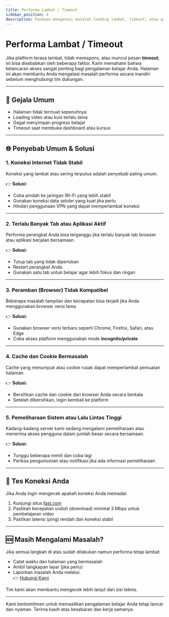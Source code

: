 ```yaml
---
title: Performa Lambat / Timeout
sidebar_position: 4
description: Panduan mengatasi masalah loading lambat, timeout, atau gangguan performa saat menggunakan platform.
---
```


# Performa Lambat / Timeout

Jika platform terasa lambat, tidak merespons, atau muncul pesan **timeout**, ini bisa disebabkan oleh beberapa faktor. Kami memahami bahwa kelancaran akses sangat penting bagi pengalaman belajar Anda. Halaman ini akan membantu Anda mengatasi masalah performa secara mandiri sebelum menghubungi tim dukungan.

---

## 🐌 Gejala Umum

- Halaman tidak termuat sepenuhnya
- Loading video atau kuis terlalu lama
- Gagal menyimpan progress belajar
- Timeout saat membuka dashboard atau kursus

---

## 🌐 Penyebab Umum & Solusi

### 1. **Koneksi Internet Tidak Stabil**
Koneksi yang lambat atau sering terputus adalah penyebab paling umum.

👉 **Solusi:**
- Coba pindah ke jaringan Wi-Fi yang lebih stabil
- Gunakan koneksi data seluler yang kuat jika perlu
- Hindari penggunaan VPN yang dapat memperlambat koneksi

---

### 2. **Terlalu Banyak Tab atau Aplikasi Aktif**
Performa perangkat Anda bisa terganggu jika terlalu banyak tab browser atau aplikasi berjalan bersamaan.

👉 **Solusi:**
- Tutup tab yang tidak diperlukan
- Restart perangkat Anda
- Gunakan satu tab untuk belajar agar lebih fokus dan ringan

---

### 3. **Peramban (Browser) Tidak Kompatibel**
Beberapa masalah tampilan dan kecepatan bisa terjadi jika Anda menggunakan browser versi lama.

👉 **Solusi:**
- Gunakan browser versi terbaru seperti Chrome, Firefox, Safari, atau Edge
- Coba akses platform menggunakan mode **incognito/private**

---

### 4. **Cache dan Cookie Bermasalah**
Cache yang menumpuk atau cookie rusak dapat memperlambat pemuatan halaman.

👉 **Solusi:**
- Bersihkan cache dan cookie dari browser Anda secara berkala
- Setelah dibersihkan, login kembali ke platform

---

### 5. **Pemeliharaan Sistem atau Lalu Lintas Tinggi**
Kadang-kadang server kami sedang mengalami pemeliharaan atau menerima akses pengguna dalam jumlah besar secara bersamaan.

👉 **Solusi:**
- Tunggu beberapa menit dan coba lagi
- Periksa pengumuman atau notifikasi jika ada informasi pemeliharaan

---

## 🧪 Tes Koneksi Anda

Jika Anda ingin mengecek apakah koneksi Anda memadai:

1. Kunjungi situs [fast.com](https://fast.com)
2. Pastikan kecepatan unduh (download) minimal 3 Mbps untuk pembelajaran video
3. Pastikan latensi (ping) rendah dan koneksi stabil

---

## 🆘 Masih Mengalami Masalah?

Jika semua langkah di atas sudah dilakukan namun performa tetap lambat:

- Catat waktu dan halaman yang bermasalah
- Ambil tangkapan layar (jika perlu)
- Laporkan masalah Anda melalui:  
  👉 [Hubungi Kami](../hubungi-kami.md)

Tim kami akan membantu mengecek lebih lanjut dari sisi teknis.

---

Kami berkomitmen untuk memastikan pengalaman belajar Anda tetap lancar dan nyaman. Terima kasih atas kesabaran dan kerja samanya.
